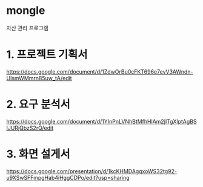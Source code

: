 # mongle
자산 관리 프로그램

# 1. 프로젝트 기획서
https://docs.google.com/document/d/1ZdwOrBu0cFKT696e7evV3AWndn-UIsmWMmrn85uw_tA/edit

# 2. 요구 분석서
https://docs.google.com/document/d/1YInPnLVNhBtMfhHlAm2jITgXlptAgBSIJURjQbzS2rQ/edit

# 3. 화면 설게서
https://docs.google.com/presentation/d/1kcKHMDAgqxoWS32tg92-u9XSwSFFmpgHab4iHggCDPo/edit?usp=sharing
